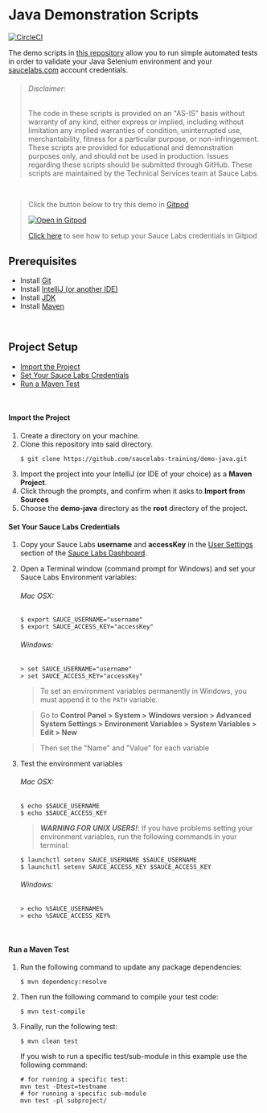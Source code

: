 # Java Demonstration Scripts

[![CircleCI](https://circleci.com/gh/saucelabs-training/demo-java/tree/master.svg?style=svg)](https://circleci.com/gh/saucelabs-training/demo-java/tree/master)

The demo scripts in [this repository](https://github.com/saucelabs-training/demo-java) allow you to run simple automated tests in order to validate your Java Selenium environment and your [saucelabs.com](https://app.saucelabs.com/login) account credentials.

> ###### Disclaimer:
> The code in these scripts is provided on an "AS-IS" basis without warranty of any kind, either express or implied, including without limitation any implied warranties of condition, uninterrupted use, merchantability, fitness for a particular purpose, or non-infringement. These scripts are provided for educational and demonstration purposes only, and should not be used in production. Issues regarding these scripts should be submitted through GitHub. These scripts are maintained by the Technical Services team at Sauce Labs.

<br />

> Click the button below to try this demo in [Gitpod](https://www.gitpod.io/)
>
>   [![Open in Gitpod](https://github.com/saucelabs-training/demo-java/blob/master/assets/open-in-gitpod.svg)](https://gitpod.io/#https://github.com/saucelabs-training/demo-java)
>
> [Click here](https://github.com/saucelabs-training/demo-java/blob/master/assets/gitpod_instructions.md) to see how to setup your Sauce Labs credentials in Gitpod

## Prerequisites

* Install [Git](https://github.com/saucelabs-training/demo-java/blob/master/assets/prerequisites.md#install-git)
* Install [IntelliJ (or another IDE)](https://github.com/saucelabs-training/demo-java/blob/master/assets/prerequisites.md#install-intellij)
* Install [JDK](https://github.com/saucelabs-training/demo-java/blob/master/assets/prerequisites.md#install-the-jdk)
* Install [Maven](https://github.com/saucelabs-training/demo-java/blob/master/assets/prerequisites.md#install-maven)

<br />

## Project Setup
* [Import the Project](#import-the-project)
* [Set Your Sauce Labs Credentials](#set-your-sauce-labs-credentials)
* [Run a Maven Test](#run-a-maven-test)
 
<br />


#### Import the Project

1. Create a directory on your machine.
2. Clone this repository into said directory.
    ```
    $ git clone https://github.com/saucelabs-training/demo-java.git
    ```
2. Import the project into your IntelliJ (or IDE of your choice) as a **Maven Project**.
3. Click through the prompts, and confirm when it asks to **Import from Sources**
4. Choose the **demo-java** directory as the **root** directory of the project.

#### Set Your Sauce Labs Credentials
1. Copy your Sauce Labs **username** and **accessKey** in the [User Settings](https://app.saucelabs.com/user-settings) section of the [Sauce Labs Dashboard](https://app.saucelabs.com/dashboard/builds).
2. Open a Terminal window (command prompt for Windows) and set your Sauce Labs Environment variables:   
   ###### Mac OSX:
   ```
   $ export SAUCE_USERNAME="username"
   $ export SAUCE_ACCESS_KEY="accessKey"
   ```
   ###### Windows:
   ```
   > set SAUCE_USERNAME="username"
   > set SAUCE_ACCESS_KEY="accessKey"
   ```
   > To set an environment variables permanently in Windows, you must append it to the `PATH` variable.
   
   > Go to **Control Panel > System > Windows version > Advanced System Settings > Environment Variables > System Variables > Edit > New**
   
   > Then set the "Name" and "Value" for each variable
   
9. Test the environment variables
    ###### Mac OSX:
    ```
    $ echo $SAUCE_USERNAME
    $ echo $SAUCE_ACCESS_KEY
    ```
    > ***WARNING FOR UNIX USERS!***:
    > If you have problems setting your environment variables, run the following commands in your terminal:
    ```
    $ launchctl setenv SAUCE_USERNAME $SAUCE_USERNAME
    $ launchctl setenv SAUCE_ACCESS_KEY $SAUCE_ACCESS_KEY
    ```
    ###### Windows:
    ```
    > echo %SAUCE_USERNAME%
    > echo %SAUCE_ACCESS_KEY%
    ```

<br />

#### Run a Maven Test

1. Run the following command to update any package dependencies:
    ```
    $ mvn dependency:resolve
    ```
2. Then run the following command to compile your test code:
    ```
    $ mvn test-compile
    ```
3. Finally, run the following test:
    ```
    $ mvn clean test
    ```

    If you wish to run a specific test/sub-module in this example use the following command:
    ```
    # for running a specific test:
    mvn test -Dtest=testname 
    # for running a specific sub-module
    mvn test -pl subproject/
    ```
